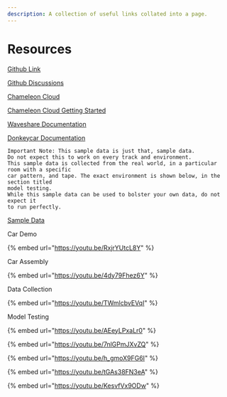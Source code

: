 ```yaml
---
description: A collection of useful links collated into a page.
---
```


# Resources

[Github Link](https://github.com/AetherWang/CHI-Edge-Education)

[Github Discussions](https://github.com/AetherWang/CHI-Edge-Education/discussions)

[Chameleon Cloud](https://chameleoncloud.org/)

[Chameleon Cloud Getting Started](https://chameleoncloud.readthedocs.io/en/latest/getting-started/index.html)

[Waveshare Documentation](https://www.waveshare.com/wiki/PiRacer\_Pro\_AI\_Kit)

[Donkeycar Documentation](https://docs.donkeycar.com/)

```
Important Note: This sample data is just that, sample data. 
Do not expect this to work on every track and environment.
This sample data is collected from the real world, in a particular room with a specific
car pattern, and tape. The exact environment is shown below, in the section titled 
model testing.
While this sample data can be used to bolster your own data, do not expect it
to run perfectly.
```

[Sample Data](https://drive.google.com/file/d/1dpOJdXXIwvmUc7985rie-ZJADkACWN3C/view?usp=sharing)

Car Demo

{% embed url="https://youtu.be/RxjrYUtcL8Y" %}

Car Assembly

{% embed url="https://youtu.be/4dy79Fhez6Y" %}

Data Collection

{% embed url="https://youtu.be/TWmlcbvEVqI" %}

Model Testing

{% embed url="https://youtu.be/AEeyLPxaLr0" %}

{% embed url="https://youtu.be/7nlGPmJXvZQ" %}

{% embed url="https://youtu.be/h_gmoX9FG6I" %}

{% embed url="https://youtu.be/tGAs38FN3eA" %}

{% embed url="https://youtu.be/KesvfVx9ODw" %}
